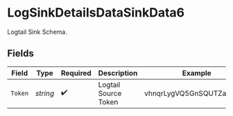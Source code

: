 # LogSinkDetailsDataSinkData6

Logtail Sink Schema.


## Fields

| Field                    | Type                     | Required                 | Description              | Example                  |
| ------------------------ | ------------------------ | ------------------------ | ------------------------ | ------------------------ |
| `Token`                  | *string*                 | :heavy_check_mark:       | Logtail Source Token     | vhnqrLygVQ5GnSQUTZamKvAq |